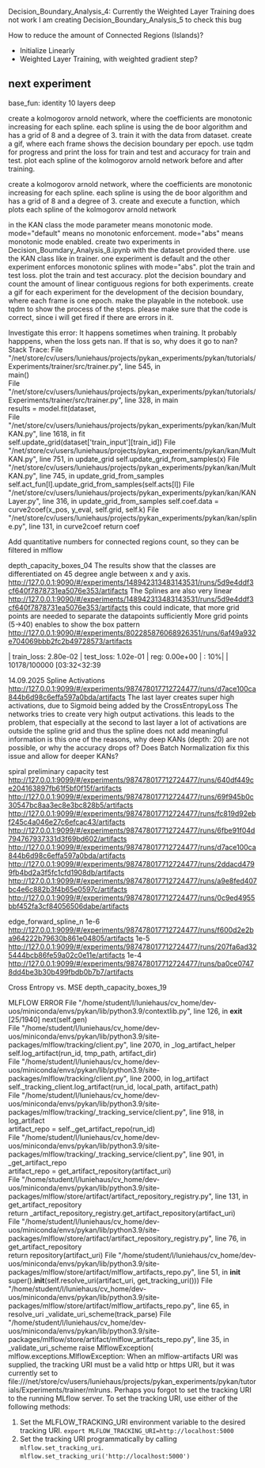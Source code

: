 
Decision_Boundary_Analysis_4: Currently the Weighted Layer Training does not work
I am creating Decision_Boundary_Analysis_5 to check this bug

How to reduce the amount of Connected Regions (Islands)?
- Initialize Linearly
- Weighted Layer Training, with weighted gradient step?



next experiment
---------------
base_fun: identity
10 layers deep



create a kolmogorov arnold network, where the coefficients are monotonic increasing for each spline. each spline is using the de boor algorithm and has a grid of 8 and a degree of 3. train it with the data from dataset. create a gif, where each frame shows the decision boundary per epoch. use tqdm for progress and print the loss for train and test and accuracy for train and test. plot each spline of the kolmogorov arnold network before and after training.


create a kolmogorov arnold network, where the coefficients are monotonic increasing for each spline. each spline is using the de boor algorithm and has a grid of 8 and a degree of 3. create and execute a function, which plots each spline of the kolmogorov arnold network

in the KAN class the mode parameter means monotonic mode. mode="default" means no monotonic enforcement. mode="abs" means monotonic mode enabled. create two experiments in Decision_Boumdary_Analysis_8.ipynb with the dataset provided there. use the KAN class like in trainer. one experiment is default and the other experiment enforces monotonic splines with mode="abs". plot the train and test loss. plot the train and test accuracy. plot the decision boundary and count the amount of linear contiguous regions for both experiments. create a gif for each experiment for the development of the decision boundary, where each frame is one epoch. make the playable in the notebook. use tqdm to show the process of the steps. please make sure that the code is correct, since i will get fired if there are errors in it.


Investigate this error:
It happens sometimes when training.
It probably happpens, when the loss gets nan.
If that is so, why does it go to nan?
Stack Trace:
  File "/net/store/cv/users/luniehaus/projects/pykan_experiments/pykan/tutorials/Experiments/trainer/src/trainer.py", line 545, in <module>                                                                 
    main()                                                                                                                                                                                                  
  File "/net/store/cv/users/luniehaus/projects/pykan_experiments/pykan/tutorials/Experiments/trainer/src/trainer.py", line 328, in main                                                                     
    results = model.fit(dataset,                                                                                                                                                                            
  File "/net/store/cv/users/luniehaus/projects/pykan_experiments/pykan/kan/MultKAN.py", line 1618, in fit                                                                                                   
    self.update_grid(dataset['train_input'][train_id])
  File "/net/store/cv/users/luniehaus/projects/pykan_experiments/pykan/kan/MultKAN.py", line 751, in update_grid
    self.update_grid_from_samples(x)
  File "/net/store/cv/users/luniehaus/projects/pykan_experiments/pykan/kan/MultKAN.py", line 745, in update_grid_from_samples
    self.act_fun[l].update_grid_from_samples(self.acts[l])
  File "/net/store/cv/users/luniehaus/projects/pykan_experiments/pykan/kan/KANLayer.py", line 316, in update_grid_from_samples
    self.coef.data = curve2coef(x_pos, y_eval, self.grid, self.k)
  File "/net/store/cv/users/luniehaus/projects/pykan_experiments/pykan/kan/spline.py", line 131, in curve2coef
    return coef


Add quantitative numbers for connected regions count, so they can be filtered in mlflow


depth_capacity_boxes_04
The results show that the classes are differentiated on 45 degree angle between x and y axis.
http://127.0.0.1:9090/#/experiments/148942313483143531/runs/5d9e4ddf3cf640f7878731ea5076e353/artifacts
The Splines are also very linear
http://127.0.0.1:9090/#/experiments/148942313483143531/runs/5d9e4ddf3cf640f7878731ea5076e353/artifacts
this could indicate, that more grid points are needed to separate the datapoints sufficiently
More grid points (5->40) enables to show the box pattern
http://127.0.0.1:9090/#/experiments/802285876068926351/runs/6af49a932e704069bbb2fc2b49728573/artifacts
 

| train_loss: 2.80e-02 | test_loss: 1.02e-01 | reg: 0.00e+00 | :  10%| | 10178/100000 [03:32<32:39


14.09.2025
Spline Activations
http://127.0.0.1:9099/#/experiments/987478017712724477/runs/d7ace100ca844b6d98c6effa597a0bda/artifacts
The last layer creates super high activations, due to Sigmoid being added by the CrossEntropyLoss
The networks tries to create very high output activations.
this leads to the problem, that especially at the second to last layer a lot of activations are outside the spline grid and thus the spline does not add meaningful information
is this one of the reasons, why deep KANs (depth: 20) are not possible, or why the accuracy drops of?
Does Batch Normalization fix this issue and allow for deeper KANs?

spiral preliminary capacity test
http://127.0.0.1:9099/#/experiments/987478017712724477/runs/640df449ce204163897fb61f5bf0f15f/artifacts
http://127.0.0.1:9099/#/experiments/987478017712724477/runs/69f945b0c30547bc8aa3ec8e3bc828b5/artifacts
http://127.0.0.1:9099/#/experiments/987478017712724477/runs/fc819d92ebf245c4a046e27c6efcac43/artifacts
http://127.0.0.1:9099/#/experiments/987478017712724477/runs/6fbe91f04d794767937331d3f69bd602/artifacts
http://127.0.0.1:9099/#/experiments/987478017712724477/runs/d7ace100ca844b6d98c6effa597a0bda/artifacts
http://127.0.0.1:9099/#/experiments/987478017712724477/runs/2ddacd4799fb4bd2a3f5fc1cfd1908db/artifacts
http://127.0.0.1:9099/#/experiments/987478017712724477/runs/a9e8fed407bc4e6c882b3f4b65e0597c/artifacts
http://127.0.0.1:9099/#/experiments/987478017712724477/runs/0c9ed4955bbf452fa3cf84056506dabe/artifacts


edge_forward_spline_n
1e-6
http://127.0.0.1:9099/#/experiments/987478017712724477/runs/f600d2e2ba964222b79630b861e04805/artifacts
1e-5
http://127.0.0.1:9099/#/experiments/987478017712724477/runs/207fa6ad325444bcb86fe59a02c0e11e/artifacts
1e-4
http://127.0.0.1:9099/#/experiments/987478017712724477/runs/ba0ce07478dd4be3b30b499fbdb0b7b7/artifacts

Cross Entropy vs. MSE
depth_capacity_boxes_19


MLFLOW ERROR
  File "/home/student/l/luniehaus/cv_home/dev-uos/miniconda/envs/pykan/lib/python3.9/contextlib.py", line 126, in __exit__                                                                                                                                                                                                                                                                                                      [25/1940]
    next(self.gen)                                                                                                                                                                                                                                                                                                                                                                                                                       
  File "/home/student/l/luniehaus/cv_home/dev-uos/miniconda/envs/pykan/lib/python3.9/site-packages/mlflow/tracking/client.py", line 2070, in _log_artifact_helper                                                                                                                                                                                                                                                                        
    self.log_artifact(run_id, tmp_path, artifact_dir)                                                                                                                                                                                                                                                                                                                                                                                    
  File "/home/student/l/luniehaus/cv_home/dev-uos/miniconda/envs/pykan/lib/python3.9/site-packages/mlflow/tracking/client.py", line 2000, in log_artifact                                                                                                                                                                                                                                                                                
    self._tracking_client.log_artifact(run_id, local_path, artifact_path)                                                                                                                                                                                                                                                                                                                                                                
  File "/home/student/l/luniehaus/cv_home/dev-uos/miniconda/envs/pykan/lib/python3.9/site-packages/mlflow/tracking/_tracking_service/client.py", line 918, in log_artifact                                                                                                                                                                                                                                                               
    artifact_repo = self._get_artifact_repo(run_id)                                                                                                                                                                                                                                                                                                                                                                                      
  File "/home/student/l/luniehaus/cv_home/dev-uos/miniconda/envs/pykan/lib/python3.9/site-packages/mlflow/tracking/_tracking_service/client.py", line 901, in _get_artifact_repo                                                                                                                                                                                                                                                         
    artifact_repo = get_artifact_repository(artifact_uri)                                                                                                                                                                                                                                                                                                                                                                                
  File "/home/student/l/luniehaus/cv_home/dev-uos/miniconda/envs/pykan/lib/python3.9/site-packages/mlflow/store/artifact/artifact_repository_registry.py", line 131, in get_artifact_repository                                                                                                                                                                                                                                          
    return _artifact_repository_registry.get_artifact_repository(artifact_uri)                                                                                                                                                                                                                                                                                                                                                           
  File "/home/student/l/luniehaus/cv_home/dev-uos/miniconda/envs/pykan/lib/python3.9/site-packages/mlflow/store/artifact/artifact_repository_registry.py", line 76, in get_artifact_repository                                                                                                                                                                                                                                           
    return repository(artifact_uri)
  File "/home/student/l/luniehaus/cv_home/dev-uos/miniconda/envs/pykan/lib/python3.9/site-packages/mlflow/store/artifact/mlflow_artifacts_repo.py", line 51, in __init__
    super().__init__(self.resolve_uri(artifact_uri, get_tracking_uri()))
  File "/home/student/l/luniehaus/cv_home/dev-uos/miniconda/envs/pykan/lib/python3.9/site-packages/mlflow/store/artifact/mlflow_artifacts_repo.py", line 65, in resolve_uri
    _validate_uri_scheme(track_parse)
  File "/home/student/l/luniehaus/cv_home/dev-uos/miniconda/envs/pykan/lib/python3.9/site-packages/mlflow/store/artifact/mlflow_artifacts_repo.py", line 35, in _validate_uri_scheme
    raise MlflowException(
mlflow.exceptions.MlflowException: When an mlflow-artifacts URI was supplied, the tracking URI must be a valid http or https URI, but it was currently set to file:///net/store/cv/users/luniehaus/projects/pykan_experiments/pykan/tutorials/Experiments/trainer/mlruns. Perhaps you forgot to set the tracking URI to the running MLflow server. To set the tracking URI, use either of the following methods:
1. Set the MLFLOW_TRACKING_URI environment variable to the desired tracking URI. `export MLFLOW_TRACKING_URI=http://localhost:5000`
2. Set the tracking URI programmatically by calling `mlflow.set_tracking_uri`. `mlflow.set_tracking_uri('http://localhost:5000')`
